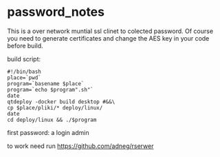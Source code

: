 # password_notes
This is a over network muntial ssl clinet to colected password.
Of course you need to generate certificates and change the AES key in your code before build.

build script:

	#!/bin/bash
	place=`pwd`
	program=`basename $place`
	program=`echo $program".sh"`
	date
	qtdeploy -docker build desktop #&&\
	cp $place/pliki/* deploy/linux/
	date
	cd deploy/linux && ./$program

first password: a 
login admin

to work need run https://github.com/adneg/rserwer
